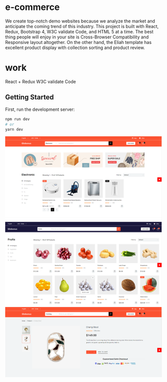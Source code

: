 # e-commerce

We create top-notch demo websites because we analyze the market and anticipate the coming trend of this industry. This project is built with React, Redux, Bootstrap 4, W3C validate Code, and HTML 5 at a time. The best thing people will enjoy in your site is Cross-Browser Compatibility and Responsive layout altogether. On the other hand, the Eliah template has excellent product display with collection sorting and product review.

# work

React + Redux
W3C validate Code

## Getting Started

First, run the development server:

```bash
npm run dev
# or
yarn dev
```

<img src="public/assets/preview/main.png" alt="" style="max-width: 100%;">

<img src="public/assets/preview/main1.png" alt="" style="max-width: 100%;">

<img src="public/assets/preview/main2.png" alt="" style="max-width: 100%;">